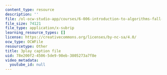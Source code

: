```yaml
---
content_type: resource
description: ''
file: /ol-ocw-studio-app/courses/6-006-introduction-to-algorithms-fall-2011/78e200f245065de998eb3805273a7f8e_4iXLnF3hExw.vtt
file_size: 74121
file_type: application/x-subrip
learning_resource_types: []
license: https://creativecommons.org/licenses/by-nc-sa/4.0/
ocw_type: OCWFile
resourcetype: Other
title: 3play caption file
uid: 78e200f2-4506-5de9-98eb-3805273a7f8e
video_metadata:
  youtube_id: null
---
```


